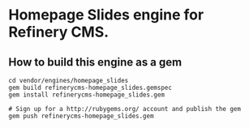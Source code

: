 # Homepage Slides engine for Refinery CMS.

## How to build this engine as a gem

    cd vendor/engines/homepage_slides
    gem build refinerycms-homepage_slides.gemspec
    gem install refinerycms-homepage_slides.gem
    
    # Sign up for a http://rubygems.org/ account and publish the gem
    gem push refinerycms-homepage_slides.gem